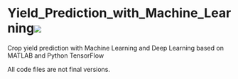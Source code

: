 # Yield_Prediction_with_Machine_Learning![](https://img.shields.io/badge/License-MPL%202.0-blue)
Crop yield prediction with Machine Learning and Deep Learning based on MATLAB and Python TensorFlow

All code files are not final versions.
